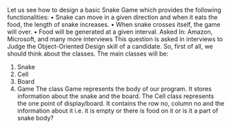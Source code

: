 Let us see how to design a basic Snake Game which provides the following functionalities:
• Snake can move in a given direction and when it eats the food, the length of snake increases.
• When snake crosses itself, the game will over.
• Food will be generated at a given interval.
Asked In: Amazon, Microsoft, and many more interviews
This question is asked in interviews to Judge the Object-Oriented Design skill of a candidate. So, first of all, we should think about the classes.
The main classes will be:
1. Snake
2. Cell
3. Board
4. Game
   The class Game represents the body of our program. It stores information about the snake and the board.
   The Cell class represents the one point of display/board. It contains the row no, column no and the information about it i.e. it is empty or there is food on it or is it a part of snake body?